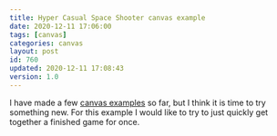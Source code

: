 ```yaml
---
title: Hyper Casual Space Shooter canvas example
date: 2020-12-11 17:06:00
tags: [canvas]
categories: canvas
layout: post
id: 760
updated: 2020-12-11 17:08:43
version: 1.0
---
```


I have made a few [canvas examples](/2020/03/23/canvas-example/) so far, but I think it is time to try something new. For this example I would like to try to just quickly get together a finished game for once.

<!-- more -->
